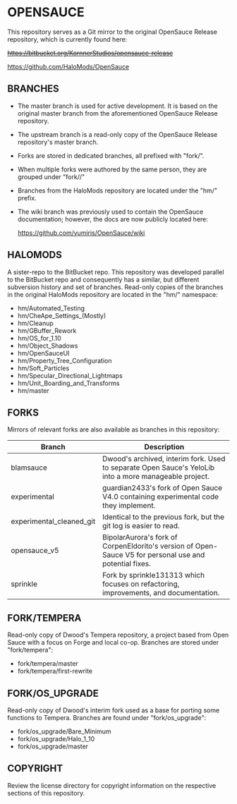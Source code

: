OPENSAUCE
=========

This repository serves as a Git mirror to the original OpenSauce Release
repository, which is currently found here:

   ~~https://bitbucket.org/KornnerStudios/opensauce-release~~
   
   https://github.com/HaloMods/OpenSauce
    
BRANCHES
--------

-   The master branch is used for active development. It is based on the
    original master branch from the aforementioned OpenSauce Release
    repository.

-   The upstream branch is a read-only copy of the OpenSauce Release
    repository's master branch.

-   Forks are stored in dedicated branches, all prefixed with "fork/".

-   When multiple forks were authored by the same person, they are grouped under "fork/<authorname>/"

-   Branches from the HaloMods repository are located under the "hm/"
    prefix.

-   The wiki branch was previously used to contain the OpenSauce
    documentation; however, the docs are now publicly located here:

    https://github.com/yumiris/OpenSauce/wiki
    

HALOMODS
--------

A sister-repo to the BitBucket repo.
This repository was developed parallel to the BitBucket repo and 
consequently has a similar, but different subversion history and set of branches.
Read-only copies of the branches in the original HaloMods repository are
located in the "hm/" namespace:

-   hm/Automated_Testing
-   hm/CheApe_Settings_(Mostly)
-   hm/Cleanup
-   hm/GBuffer_Rework
-   hm/OS_for_1.10
-   hm/Object_Shadows
-   hm/OpenSauceUI
-   hm/Property_Tree_Configuration
-   hm/Soft_Particles
-   hm/Specular_Directional_Lightmaps
-   hm/Unit_Boarding_and_Transforms
-   hm/master

FORKS
-----

Mirrors of relevant forks are also available as branches in this
repository:

|Branch                  | Description
|------------------------|-----------------------------------------------------
|blamsauce               | Dwood's archived, interim fork. Used to separate Open Sauce's YeloLib into a more manageable project. 
|experimental            | guardian2433's fork of Open Sauce V4.0 containing experimental code they implement.
|experimental_cleaned_git| Identical to the previous fork, but the git log is easier to read.
|opensauce_v5            | BipolarAurora's fork of CorpenEldorito's version of Open-Sauce V5 for personal use and potential fixes.
|sprinkle                | Fork by sprinkle131313 which focuses on refactoring, improvements, and documentation.

FORK/TEMPERA
-------------

Read-only copy of Dwood's Tempera repository, a project based from Open Sauce with 
a focus on Forge and local co-op. Branches are stored under "fork/tempera":

-   fork/tempera/master
-   fork/tempera/first-rewrite

FORK/OS_UPGRADE
---------------

Read-only copy of Dwood's interim fork used as a base for porting some functions to 
Tempera. Branches are found under "fork/os_upgrade":

-   fork/os_upgrade/Bare_Minimum
-   fork/os_upgrade/Halo_1_10
-   fork/os_upgrade/master

COPYRIGHT
---------

Review the license directory for copyright information on the respective
sections of this repository.
